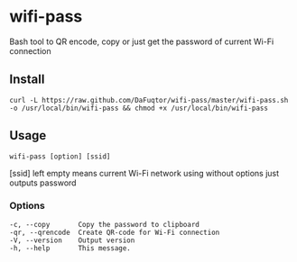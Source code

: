 # wifi-pass
 Bash tool to QR encode, copy or just get the password of current Wi-Fi connection

## Install

```
curl -L https://raw.github.com/DaFuqtor/wifi-pass/master/wifi-pass.sh -o /usr/local/bin/wifi-pass && chmod +x /usr/local/bin/wifi-pass
```

## Usage

```
wifi-pass [option] [ssid]
```

[ssid] left empty means current Wi-Fi network
using without options just outputs password

### Options

```
-c, --copy       Copy the password to clipboard
-qr, --qrencode  Create QR-code for Wi-Fi connection
-V, --version    Output version
-h, --help       This message.
```